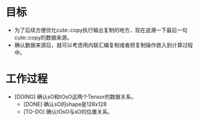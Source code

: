 # 目标
- 为了后续方便优化cute::copy执行输出复制的地方，现在追溯一下最后一句cute::copy的数据来源。
- 确认数据来源后，就可以考虑用内联汇编复制或者把复制操作嵌入到计算过程中。

# 工作过程
- [DOING] 确认sO和tOsO这两个Tensor的数据关系。
	- [DONE] 确认sO的shape是128x128
	- [TO-DO] 确认tOsO与sO的位置关系。